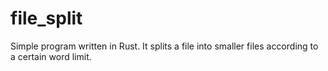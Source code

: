 # file_split
Simple program written in Rust. It splits a file into smaller files according to a certain word limit.